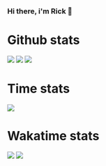 ### Hi there, i'm Rick 👋

<!--
**Ricko0702/Ricko0702** is a ✨ _special_ ✨ repository because its `README.md` (this file) appears on your GitHub profile.

Here are some ideas to get you started:

- 🔭 I’m currently working on ...
- 🌱 I’m currently learning ...
- 👯 I’m looking to collaborate on ...
- 🤔 I’m looking for help with ...
- 💬 Ask me about ...
- 📫 How to reach me: ...
- 😄 Pronouns: ...
- ⚡ Fun fact: ...
-->

<h1>Github stats</h1>


<img src="https://github-profile-summary-cards.vercel.app/api/cards/profile-details?username=Ricko0702&theme=github_dark">
<img src="https://github-readme-stats.vercel.app/api?username=Ricko0702&&show_icons=true&title_color=ffffff&icon_color=bb2acf&text_color=daf7dc&bg_color=151515">
<img src="https://github-readme-streak-stats.herokuapp.com/?user=Ricko0702&theme=dark">

<h1>Time stats</h1>
<img src="https://wakatime.com/badge/user/a85c8493-8045-4c00-be84-a93f9481c284.svg">

<h1>Wakatime stats</h1>
<img src="https://wakatime.com/share/@a85c8493-8045-4c00-be84-a93f9481c284/7da49258-266d-4bf8-91eb-bfc19cae4fd0.svg">
<img src="https://wakatime.com/share/@a85c8493-8045-4c00-be84-a93f9481c284/0772589c-8366-46f2-b798-e3f948782618.svg">
  

